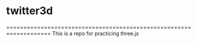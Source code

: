 # twitter3d
===================================================================
This is a repo for practicing three.js
